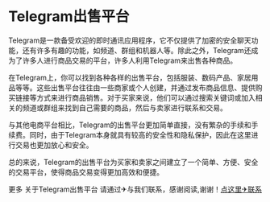 # Telegram出售平台

Telegram是一款备受欢迎的即时通讯应用程序，它不仅提供了加密的安全聊天功能，还有许多有趣的功能，如频道、群组和机器人等。除此之外，Telegram还成为了许多人进行商品交易的平台，许多人利用Telegram来出售各种商品。

在Telegram上，你可以找到各种各样的出售平台，包括服装、数码产品、家居用品等等。这些出售平台往往由一些商家或个人创建，并通过发布商品信息、提供购买链接等方式来进行商品销售。对于买家来说，他们可以通过搜索关键词或加入相关的频道或群组来找到自己需要的商品，然后与卖家进行联系和交易。

与其他电商平台相比，Telegram的出售平台更加简单直接，没有繁杂的手续和手续费。同时，由于Telegram本身就具有较高的安全性和隐私保护，因此在这里进行交易也更加放心和安全。

总的来说，Telegram的出售平台为买家和卖家之间建立了一个简单、方便、安全的交易平台，使得商品交易变得更加高效和便捷。

更多 关于Telegram出售平台 请通过✈与我们联系，感谢阅读,谢谢！[点这里✈联系](https://ads.k02.cc)
